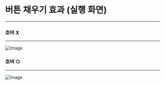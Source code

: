 # 버튼 채우기 효과 (실행 화면)
***
### 호버 X
***
![image](https://github.com/user-attachments/assets/bf734891-b677-41ea-8fdf-70193085410c)

### 호버 ○
***
![image](https://github.com/user-attachments/assets/245bd6c2-15c0-4758-92b8-0c83da40b198)

